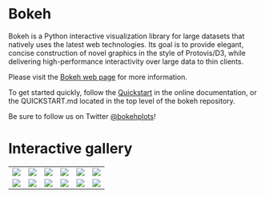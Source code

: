 Bokeh
=====

Bokeh is a Python interactive visualization library for large datasets that natively uses the latest web technologies. Its goal is to provide elegant, concise construction of novel graphics in the style of Protovis/D3, while delivering high-performance interactivity over large data to thin clients.

Please visit the [Bokeh web page](http://bokeh.pydata.org) for more information.

To get started quickly, follow the [Quickstart](http://bokeh.pydata.org/quickstart.html) in the online documentation, or the QUICKSTART.md located in the top level of the bokeh repository.

Be sure to follow us on Twitter [@bokehplots](http://twitter.com/BokehPlots)!


Interactive gallery
===================


<p>
<table cellspacing="20">
<tr>
    <td><a href="http://continuumio.github.io/bokehjs/image.html"><img src="http://bokeh.pydata.org/_images/image_plot1.png"/></a></td>
    <td><a href="http://bokeh.pydata.org/plot_gallery/anscombe.html"><img src="http://bokeh.pydata.org/_images/anscombe2.png"/></a></td>
    <td><a href="http://bokeh.pydata.org/plot_gallery/correlation.html"><img src="http://bokeh.pydata.org/_images/stocks3.png"/></a></td>
    <td><a href="http://bokeh.pydata.org/plot_gallery/lorenz_example.html"><img src="http://bokeh.pydata.org/_images/lorenz2.png"/></a></td>
    <td><a href="http://bokeh.pydata.org/plot_gallery/candlestick.html"><img src="http://bokeh.pydata.org/_images/candlestick2.png"/></a></td>
    <td><a href="http://bokeh.pydata.org/plot_gallery/color_scatter_example.html"><img src="http://bokeh.pydata.org/_images/scatter.png"/></a></td>
</tr><tr>
    <td><a href="http://continuumio.github.io/bokehjs/map_overlay.html"><img src="http://bokeh.pydata.org/_images/map_overlay1.png"/></a></td>
    <td><a href="http://bokeh.pydata.org/plot_gallery/iris.html"><img src="http://bokeh.pydata.org/_images/iris2.png"/></a></td>
    <td><a href="http://bokeh.pydata.org/plot_gallery/texas_example.html"><img src="http://bokeh.pydata.org/_images/choropleth2.png"/></a></td>
    <td><a href="http://bokeh.pydata.org/plot_gallery/iris_splom.html"><img src="http://bokeh.pydata.org/_images/splom2.png"/></a></td>
    <td><a href="http://continuumio.github.io/bokehjs/image.html"><img src="http://bokeh.pydata.org/_images/image_plot2.png"/></a></td>
    <td><a href="http://bokeh.pydata.org/plot_gallery/vector_example.html"><img src="http://bokeh.pydata.org/_images/streamline.png"/></a></td>

</tr>
</table>
</p>


